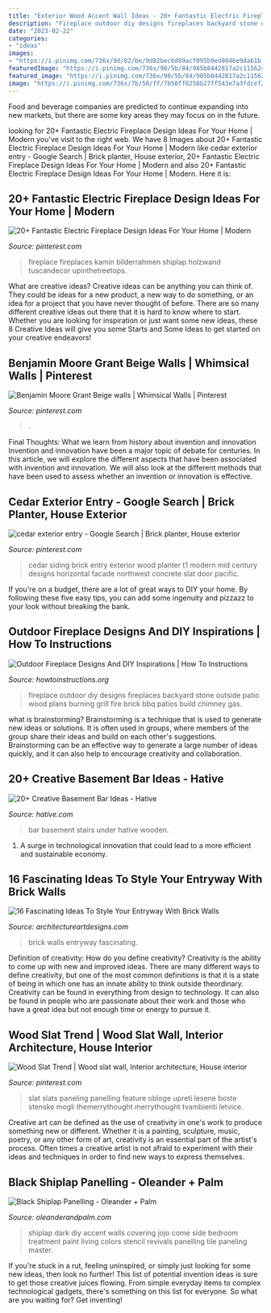 ```yaml
---
title: "Exterior Wood Accent Wall Ideas - 20+ Fantastic Electric Fireplace Design Ideas For Your Home"
description: "Fireplace outdoor diy designs fireplaces backyard stone outside patio wood plans burning grill fire brick bbq patios build chimney gas"
date: "2023-02-22"
categories:
- "ideas"
images:
- "https://i.pinimg.com/736x/9d/82/be/9d82bec6d89acf095b9ed8046e9da61b.jpg"
featuredImage: "https://i.pinimg.com/736x/98/5b/84/985b8442817a2c115624d4728eda4d20.jpg"
featured_image: "https://i.pinimg.com/736x/98/5b/84/985b8442817a2c115624d4728eda4d20.jpg"
image: "https://i.pinimg.com/736x/7b/50/ff/7b50ff6258b27ff543e7a3fdcef2647b.jpg"
---
```



Food and beverage companies are predicted to continue expanding into new markets, but there are some key areas they may focus on in the future.

	

		
looking for 20+ Fantastic Electric Fireplace Design Ideas For Your Home | Modern you've visit to the right web. We have 8 Images about 20+ Fantastic Electric Fireplace Design Ideas For Your Home | Modern like cedar exterior entry - Google Search | Brick planter, House exterior, 20+ Fantastic Electric Fireplace Design Ideas For Your Home | Modern and also 20+ Fantastic Electric Fireplace Design Ideas For Your Home | Modern. Here it is:
		
    
## 20+ Fantastic Electric Fireplace Design Ideas For Your Home | Modern

<img loading=lazy src="https://i.pinimg.com/736x/9d/82/be/9d82bec6d89acf095b9ed8046e9da61b.jpg" onerror="this.onerror=null;this.src='https://tse2.mm.bing.net/th?id=OIP.MN7oJlswCiF1HzQvDOsV_AHaJ4&amp;pid=15.1';" alt="20+ Fantastic Electric Fireplace Design Ideas For Your Home | Modern">

_Source: pinterest.com_

>fireplace fireplaces kamin bilderrahmen shiplap holzwand tuscandecor upinthetreetops. 

	

What are creative ideas?
Creative ideas can be anything you can think of. They could be ideas for a new product, a new way to do something, or an idea for a project that you have never thought of before. There are so many different creative ideas out there that it is hard to know where to start. Whether you are looking for inspiration or just want some new ideas, these 8 Creative Ideas will give you some Starts and Some Ideas to get started on your creative endeavors!

    
## Benjamin Moore Grant Beige Walls | Whimsical Walls | Pinterest

<img loading=lazy src="https://s-media-cache-ak0.pinimg.com/736x/f9/f9/8f/f9f98f4600075b88dd2ef37fc17d6a36.jpg" onerror="this.onerror=null;this.src='https://tse4.mm.bing.net/th?id=OIP.NeMeDkHJ5pzEQOYtdEaDpwAAAA&amp;pid=15.1';" alt="Benjamin Moore Grant Beige walls | Whimsical Walls | Pinterest">

_Source: pinterest.com_

>. 

	

Final Thoughts: What we learn from history about invention and innovation
Invention and innovation have been a major topic of debate for centuries. In this article, we will explore the different aspects that have been associated with invention and innovation. We will also look at the different methods that have been used to assess whether an invention or innovation is effective.

    
## Cedar Exterior Entry - Google Search | Brick Planter, House Exterior

<img loading=lazy src="https://i.pinimg.com/736x/7b/50/ff/7b50ff6258b27ff543e7a3fdcef2647b.jpg" onerror="this.onerror=null;this.src='https://tse2.mm.bing.net/th?id=OIP.fXHtTmgNsP3kj6rPor2uAAHaLJ&amp;pid=15.1';" alt="cedar exterior entry - Google Search | Brick planter, House exterior">

_Source: pinterest.com_

>cedar siding brick entry exterior wood planter t1 modern mid century designs horizontal facade northwest concrete slat door pacific. 

	

If you're on a budget, there are a lot of great ways to DIY your home. By following these five easy tips, you can add some ingenuity and pizzazz to your look without breaking the bank.

    
## Outdoor Fireplace Designs And DIY Inspirations | How To Instructions

<img loading=lazy src="http://www.howtoinstructions.org/wp-content/uploads/2014/10/Outdoor-Fireplace-Designs-And-DIY-Ideas-5-512x339.jpeg" onerror="this.onerror=null;this.src='https://tse3.mm.bing.net/th?id=OIP.cLnW3b4Ld9qzmre1K_k2mgHaE5&amp;pid=15.1';" alt="Outdoor Fireplace Designs And DIY Inspirations | How To Instructions">

_Source: howtoinstructions.org_

>fireplace outdoor diy designs fireplaces backyard stone outside patio wood plans burning grill fire brick bbq patios build chimney gas. 

	

what is brainstorming?
Brainstorming is a technique that is used to generate new ideas or solutions. It is often used in groups, where members of the group share their ideas and build on each other's suggestions. Brainstorming can be an effective way to generate a large number of ideas quickly, and it can also help to encourage creativity and collaboration.

    
## 20+ Creative Basement Bar Ideas - Hative

<img loading=lazy src="https://hative.com/wp-content/uploads/2014/05/basement-bar-ideas/20-wooden-bar-under-stairs.jpg" onerror="this.onerror=null;this.src='https://tse3.mm.bing.net/th?id=OIP.RjDDXUzF_YOtqZn-EbjR0QHaLI&amp;pid=15.1';" alt="20+ Creative Basement Bar Ideas - Hative">

_Source: hative.com_

>bar basement stairs under hative wooden. 

	

1. A surge in technological innovation that could lead to a more efficient and sustainable economy. 

    
## 16 Fascinating Ideas To Style Your Entryway With Brick Walls

<img loading=lazy src="https://www.architectureartdesigns.com/wp-content/uploads/2016/10/2-25.jpg" onerror="this.onerror=null;this.src='https://tse2.mm.bing.net/th?id=OIP.KHszV6hqk7ZDz8ZW81Ty8wHaLH&amp;pid=15.1';" alt="16 Fascinating Ideas To Style Your Entryway With Brick Walls">

_Source: architectureartdesigns.com_

>brick walls entryway fascinating. 

	

Definition of creativity: How do you define creativity?
Creativity is the ability to come up with new and improved ideas. There are many different ways to define creativity, but one of the most common definitions is that it is a state of being in which one has an innate ability to think outside theordinary. Creativity can be found in everything from design to technology. It can also be found in people who are passionate about their work and those who have a great idea but not enough time or energy to pursue it.

    
## Wood Slat Trend | Wood Slat Wall, Interior Architecture, House Interior

<img loading=lazy src="https://i.pinimg.com/736x/98/5b/84/985b8442817a2c115624d4728eda4d20.jpg" onerror="this.onerror=null;this.src='https://tse1.mm.bing.net/th?id=OIP.pBKpSF4NsAGbOeRRieBxFwHaLW&amp;pid=15.1';" alt="Wood Slat Trend | Wood slat wall, Interior architecture, House interior">

_Source: pinterest.com_

>slat slats paneling panelling feature obloge upreti lesene boste stenske mogli themerrythought merrythought tvambienti letvice. 

	

Creative art can be defined as the use of creativity in one's work to produce something new or different. Whether it is a painting, sculpture, music, poetry, or any other form of art, creativity is an essential part of the artist's process. Often times a creative artist is not afraid to experiment with their ideas and techniques in order to find new ways to express themselves.

    
## Black Shiplap Panelling - Oleander + Palm

<img loading=lazy src="https://i1.wp.com/i.pinimg.com/564x/a6/42/55/a64255c2f19d3543c59d6621fdc885f6.jpg?resize=564%2C844&amp;ssl=1" onerror="this.onerror=null;this.src='https://tse1.mm.bing.net/th?id=OIP.8plFbm9EFdlNbZRffOu2lAHaLF&amp;pid=15.1';" alt="Black Shiplap Panelling - Oleander + Palm">

_Source: oleanderandpalm.com_

>shiplap dark diy accent walls covering jojo come side bedroom treatment paint living colors stencil revivals panelling tile paneling master. 

	

If you're stuck in a rut, feeling uninspired, or simply just looking for some new ideas, then look no further! This list of potential invention ideas is sure to get those creative juices flowing. From simple everyday items to complex technological gadgets, there's something on this list for everyone. So what are you waiting for? Get inventing!

